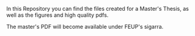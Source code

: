 In this Repository you can find the files created for a Master's Thesis, as well as the figures and high quality pdfs.

The master's PDF will become available under FEUP's sigarra.
